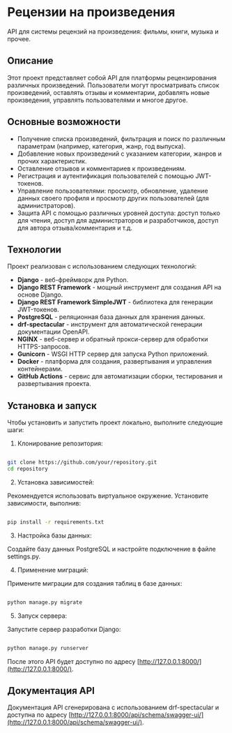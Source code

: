 # Рецензии на произведения

API для системы рецензий на произведения: фильмы, книги, музыка и прочее.

## Описание

Этот проект представляет собой API для платформы рецензирования различных произведений. Пользователи могут просматривать список произведений, оставлять отзывы и комментарии, добавлять новые произведения, управлять пользователями и многое другое.

## Основные возможности

- Получение списка произведений, фильтрация и поиск по различным параметрам (например, категория, жанр, год выпуска).
- Добавление новых произведений с указанием категории, жанров и прочих характеристик.
- Оставление отзывов и комментариев к произведениям.
- Регистрация и аутентификация пользователей с помощью JWT-токенов.
- Управление пользователями: просмотр, обновление, удаление данных своего профиля и просмотр других пользователей (для администраторов).
- Защита API с помощью различных уровней доступа: доступ только для чтения, доступ для администраторов и разработчиков, доступ для автора отзыва/комментария и т.д.

## Технологии

Проект реализован с использованием следующих технологий:

- **Django** - веб-фреймворк для Python.
- **Django REST Framework** - мощный инструмент для создания API на основе Django.
- **Django REST Framework SimpleJWT** - библиотека для генерации JWT-токенов.
- **PostgreSQL** - реляционная база данных для хранения данных.
- **drf-spectacular** - инструмент для автоматической генерации документации OpenAPI.
- **NGINX** - веб-сервер и обратный прокси-сервер для обработки HTTPS-запросов.
- **Gunicorn** - WSGI HTTP сервер для запуска Python приложений.
- **Docker** - платформа для создания, развертывания и управления контейнерами.
- **GitHub Actions** - сервис для автоматизации сборки, тестирования и развертывания проекта.

## Установка и запуск

Чтобы установить и запустить проект локально, выполните следующие шаги:

1. Клонирование репозитория:

``` sh

git clone https://github.com/your/repository.git
cd repository
```

2. Установка зависимостей:

Рекомендуется использовать виртуальное окружение. Установите зависимости, выполнив:

``` sh

pip install -r requirements.txt
```

3. Настройка базы данных:

Создайте базу данных PostgreSQL и настройте подключение в файле settings.py.

4. Применение миграций:

Примените миграции для создания таблиц в базе данных:

``` sh

python manage.py migrate
```

5. Запуск сервера:

Запустите сервер разработки Django:

``` sh

python manage.py runserver
```

После этого API будет доступно по адресу [http://127.0.0.1:8000/](http://127.0.0.1:8000/).

## Документация API

Документация API сгенерирована с использованием drf-spectacular и доступна по адресу [http://127.0.0.1:8000/api/schema/swagger-ui/](http://127.0.0.1:8000/api/schema/swagger-ui/).
